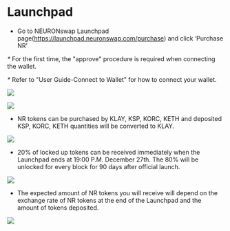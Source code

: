 # Launchpad

* Go to NEURONswap Launchpad page(https://launchpad.neuronswap.com/purchase) and click ‘Purchase NR’

&#x20;     _\*_ For the first time, the "approve" procedure is required when connecting the wallet.

&#x20;     _\*_ Refer to "User Guide-Connect to Wallet" for how to connect your wallet.

![](<../.gitbook/assets/런치패드참여하기\_1 사본 5.jpg>)

![](<../.gitbook/assets/런치패드참여하기\_1 사본 6.jpg>)

* NR tokens can be purchased by KLAY, KSP, KORC, KETH and deposited KSP, KORC, KETH quantities will be converted to KLAY.

![](<../.gitbook/assets/런치패드참여하기\_1 사본 7.jpg>)

* 20% of locked up tokens can be received immediately when the Launchpad ends at 19:00 P.M. December 27th. The 80% will be unlocked for every block for 90 days after official launch.

![](<../.gitbook/assets/런치패드참여하기\_1 사본 8.jpg>)

* The expected amount of NR tokens you will receive will depend on the exchange rate of NR tokens at the end of the Launchpad and the amount of tokens deposited.

![](<../.gitbook/assets/런치패드참여하기\_1 사본 9.jpg>)
